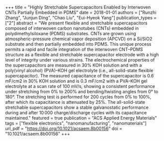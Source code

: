 +++
title = "Highly Stretchable Supercapacitors Enabled by Interwoven CNTs Partially Embedded in PDMS"
date = 2018-01-01
authors = ["Runzhi Zhang", "Junjun Ding", "Chao Liu", "Eui-Hyeok Yang"]
publication_types = ["2"]
abstract = "We present flexible and stretchable supercapacitors composed of interwoven carbon nanotubes (CNTs) embedded in polydimethylsiloxane (PDMS) substrates. CNTs are grown using atmospheric-pressure chemical vapor deposition (APCVD) on a Si/SiO2 substrate and then partially embedded into PDMS. This unique process permits a rapid and facile integration of the interwoven CNT–PDMS structure as a flexible and stretchable supercapacitor electrode with a high level of integrity under various strains. The electrochemical properties of the supercapacitors are measured in 30% KOH solution and with a poly(vinyl alcohol) (PVA)–KOH gel electrolyte (i.e., all-solid-state flexible supercapacitor). The measured capacitance of the supercapacitor is 0.6 mF/cm2 in 30% KOH solution and is 0.3 mF/cm2 with a PVA–KOH gel electrolyte at a scan rate of 100 mV/s, showing a consistent performance under stretching from 0% to 200% and bending/twisting angles from 0° to 180°. The stretching test is performed for 200 cycles from 0% to 100%, after which its capacitance is attenuated by 25%. The all-solid-state stretchable supercapacitors show a stable galvanostatic performance during and after 10 000 charge/discharge cycles with its capacitance maintained."
featured = true
publication = "ACS Applied Energy Materials"
tags = ["flexible electronics", "nanomanufacturing", "nanomaterials"]
url_pdf = "https://doi.org/10.1021/acsaem.8b00156"
doi = "10.1021/acsaem.8b00156"
+++

